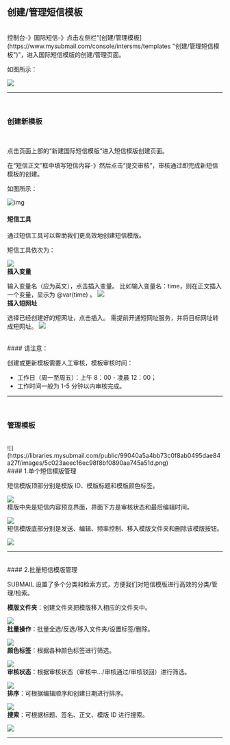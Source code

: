 ## 创建/管理短信模板

 <br>
 控制台-》国际短信-》点击左侧栏“[创建/管理模板](https://www.mysubmail.com/console/intersms/templates "创建/管理短信模板")”，进入国际短信模版的创建/管理页面。

如图所示：

![](https://libraries.mysubmail.com/public/99040a5a4bb73c0f8ab0495dae84a27f/images/065b607db3fc1fd7fef4450449353344.gif)

 

------

<br>

### **创建新模板**

<br>

点击页面上部的“新建国际短信模版”进入短信模版创建页面。

在“短信正文”框中填写短信内容-》然后点击“提交审核”，审核通过即完成新短信模板的创建。

如图所示：

![img](https://libraries.mysubmail.com/public/99040a5a4bb73c0f8ab0495dae84a27f/images/964b43e34d66c335427202adaf60b643.gif)
<br>
#### 短信工具


通过短信工具可以帮助我们更高效地创建短信模版。

短信工具依次为：

[![](https://libraries.mysubmail.com/public/99040a5a4bb73c0f8ab0495dae84a27f/images/2230c9e18f79400f2c35da94a92653d6.gif)](https://libraries.mysubmail.com/public/99040a5a4bb73c0f8ab0495dae84a27f/images/89121692f5bded47a487b12e95225413.gif)
<br>
**插入变量**


输入变量名（应为英文），点击插入变量。
比如输入变量名：time，则在正文插入一个变量，显示为 @var(time) 。
[![](https://libraries.mysubmail.com/public/99040a5a4bb73c0f8ab0495dae84a27f/images/681f5afb922d9637a2fca3fc0f2930c3.png)](1)
<br>
**插入短网址**


选择已经创建好的短网址，点击插入。
需提前开通短网址服务，并将目标网址转成短网址。
[![](https://libraries.mysubmail.com/public/99040a5a4bb73c0f8ab0495dae84a27f/images/b32a99e26524172894e760e5cd9148a3.png)](1)

<br>
#### 请注意：


创建或更新模板需要人工审核，模板审核时间：

* 工作日（周一至周五）：上午 8：00 - 凌晨 12：00；
* 工作时间一般为 1-5 分钟以内审核完成。

------

 <br>

### **管理模板**

<br>
![](https://libraries.mysubmail.com/public/99040a5a4bb73c0f8ab0495dae84a27f/images/5c023aeec16ec98f8bf0890aa745a51d.png)
<br>
#### 1.单个短信模版管理


短信模版顶部分别是模版 ID、模版标题和模版颜色标签。

![](https://libraries.mysubmail.com/public/99040a5a4bb73c0f8ab0495dae84a27f/images/9df146596e5e4a5b7e89d2b176db2d4c.gif)
<br>
模版中央是短信内容预览界面，界面下方是审核状态和最后编辑时间。

![](https://libraries.mysubmail.com/public/99040a5a4bb73c0f8ab0495dae84a27f/images/9c09cc8fc6a209d38a587001759209ed.png)
<br>
短信模版底部分别是发送、编辑、频率控制、移入模版文件夹和删除该模版按钮。

![](https://libraries.mysubmail.com/public/99040a5a4bb73c0f8ab0495dae84a27f/images/793cef98ae54c93436a20474d21eb44e.gif)
<br>

------
<br>
#### 2.批量短信模版管理


SUBMAIL 设置了多个分类和检索方式，方便我们对短信模版进行高效的分类/管理/检索。
<br>

**模版文件夹**：创建文件夹把模版移入相应的文件夹中。


![](https://libraries.mysubmail.com/public/99040a5a4bb73c0f8ab0495dae84a27f/images/e349dba786c83f3e39bbcdc3e3263d4d.gif)
<br>
**批量操作**：批量全选/反选/移入文件夹/设置标签/删除。


![](https://libraries.mysubmail.com/public/99040a5a4bb73c0f8ab0495dae84a27f/images/ffd0419e816f3d1fdcc64591f704176d.gif)
<br>
**颜色标签**：根据各种颜色标签进行筛选。


![](https://libraries.mysubmail.com/public/99040a5a4bb73c0f8ab0495dae84a27f/images/6bd574b8e61957e66a3994068784b38c.gif)
<br>
**审核状态**：根据审核状态（审核中…/审核通过/审核驳回）进行筛选。


![](https://libraries.mysubmail.com/public/99040a5a4bb73c0f8ab0495dae84a27f/images/cbfa56177caa683bc3b66199fb181987.gif)
<br>
**排序**：可根据编辑顺序和创建日期进行排序。


![](https://libraries.mysubmail.com/public/99040a5a4bb73c0f8ab0495dae84a27f/images/4dec3df76d602fb47d0cb42116e7cb09.gif)
<br>
**搜索**：可根据标题、签名、正文、模版 ID 进行搜索。


![](https://libraries.mysubmail.com/public/99040a5a4bb73c0f8ab0495dae84a27f/images/21359d836a08c14b70e4a7d104b403fd.gif)



------